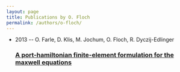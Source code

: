 ```yaml
---
layout: page
title: Publications by O. Floch
permalink: /authors/o-floch/
---
```


<ul class="post-list">
<li><span class='post-meta'>2013 -- O. Farle, D. Klis, M. Jochum, O. Floch, R. Dyczij-Edlinger</span><h3><a class='post-link' href='../../a-port-hamiltonian-finite-element-formulation-for-the-maxwell-equations'>A port-hamiltonian finite-element formulation for the maxwell equations</a></h3></li>

</ul>
